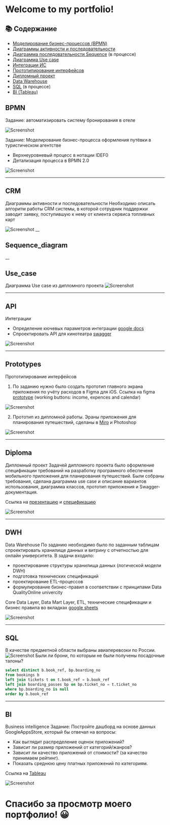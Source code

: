 <h1>Welcome to my portfolio!</h1>

## 📚 Содержание

- [Моделирование бизнес-процессов (BPMN)](#BPMN)
- [Диаграммы активности и последовательности](#CRM)
- [Диаграмма последовательности Sequence](#Sequence_diagram) (в процессе)
- [Диаграмма Use case](#Use_case)
- [Интеграции ИС](#API)
- [Прототипирование интерфейсов](#Prototypes)
- [Дипломный проект](#Diploma)
- [Data Warehouse](#DWH)
- [SQL](#SQL) (в процессе)
- [BI (Tableau)](#BI)

## BPMN

Задание: автоматизировать систему бронирования в отеле

![Screenshot](https://github.com/nataliashved/.github-images/blob/main/bpmn.jpg?raw=true)

Задание: Моделирование бизнес-процесса оформления путёвки в туристическом агентстве
- Верхнеуровневый процесс в нотации IDEF0 
- Детализация процесса в BPMN 2.0

![Screenshot](https://github.com/nataliashved/.github-images/blob/main/bpmn_idef0.jpg?raw=true) 
___

## CRM 
Диаграммы активности и последовательности 
Необходимо описать алгоритм работы CRM системы, в которой сотрудник поддержки заводит заявку, поступившую к нему от клиента сервиса топливных карт

![Screenshot](https://github.com/nataliashved/.github-images/blob/main/diagram_crm.jpg?raw=true)
__

## Sequence_diagram

__

## Use_case
Диаграмма Use case из дипломного проекта
![Screenshot](https://github.com/nataliashved/.github-images/blob/main/Use%20case.jpg?raw=true)
___

## API 
Интеграции
- Определение кючевых параметров интеграции  <a href="https://docs.google.com/document/d/11UA9l0pmHD3amXFuyFQdH593jZOck3-i77AkVvsEhhw/edit?usp=sharing">google docs</a>
- Спроектировать API для кинотеатра [swagger](https://app.swaggerhub.com/apis/lianess/Iskorka2/1.0.1)

![Screenshot](https://github.com/nataliashved/.github-images/blob/main/api.jpg?raw=true)
___

## Prototypes 
Прототипирование интерфейсов
1. По заданию нужно было создать прототип главного экрана приложения по учёту расходов в Figma для iOS. Ссылка на figma <a href="https://www.figma.com/proto/fKyYFi0qrNkGeUYZLYyP6y/%D0%9F%D1%80%D0%BE%D1%82%D0%BE%D1%82%D0%B8%D0%BF?node-id=2-3&scaling=scale-down&page-id=1%3A2&starting-point-node-id=2%3A3&mode=design&t=d8PeZjRUUQvIGgCz-1" target="_blank">prototype</a> (working buttons: income, expences and calendar)
   
![Screenshot](https://github.com/nataliashved/.github-images/blob/main/figma.jpg?raw=true)

2. Прототип из дипломной работы. Эраны приложения для планирования путешествий, сделаны в <a href="https://miro.com/app/board/o9J_kz8XEt4=/?share_link_id=271714930996">Miro</a> и Photoshop
   
![Screenshot](https://github.com/nataliashved/.github-images/blob/main/prototype_diploma.jpg?raw=true)
___

## Diploma 
Дипломный проект
Задачей дипломного проекта было оформление спецификации требований на разработку програмного обеспеченя мобильного приложения для планирования путешествий. Были собраны требования, сделана диаграмма use case и описание вариантов использования, диаграмма классов, прототип приложения и Swagger-документация.

Ссылка на [презентацию](https://docs.google.com/presentation/d/1ApEWS3FYBY5uO59Q78Ch0QMA7xCho28i/edit?usp=sharing&ouid=115070893752402896578&rtpof=true&sd=true) и [спецификацию](https://docs.google.com/document/d/1IPCBv0trKXVTHWWtoMe96FaZCRDJ-uWEG2VZmhIGJAo/edit?usp=sharing)

![Screenshot](https://github.com/nataliashved/.github-images/blob/main/diploma_title.jpg?raw=true)

___
## DWH 
Data Warehouse
По заданию необходимо было по заданным таблицам спроектировать хранилище данных и витрину с отчетностью для онлайн университета.
В задачи входило:
- проектирование структуры хранилища данных (логической модели DWH)
- подготовка технических спецификаций
- проектирование ETL-процессов
- формулирование бизнес-правил в соответствии с принципами Data QualityOnline univercity

Core Data Layer, Data Mart Layer, ETL, технические спецификации и бизнес правила во вкладках <a href="https://docs.google.com/spreadsheets/d/17Da7IS6fAjHAVv1_yUw3HUlk2hFT_h_5kpTfDOwxJ-s/edit?usp=sharing">google sheets</a>

![Screenshot](https://github.com/nataliashved/.github-images/blob/main/dwh.jpg?raw=true)
___

## SQL
В качестве предметной области выбраны авиаперевозки по России.
![Screenshot](https://github.com/nataliashved/.github-images/blob/main/sql_diagram.jpg?raw=true)
Были ли брони, по которым не были получены посадочные талоны?
```sql 
select distinct b.book_ref, bp.boarding_no
from bookings b 
left join tickets t on t.book_ref = b.book_ref 
left join boarding_passes bp on bp.ticket_no = t.ticket_no
where bp.boarding_no is null 
order by b.book_ref
``` 
___

## BI 
Business intelligence
Задание:
Постройте дашборд на основе данных GoogleAppsStore, который бы отвечал на вопросы:
- Как выглядит распределение оценок приложений?
- Зависит ли размер приложений от категорий/жанров?
- Зависит ли качество приложений от стоимости? (за качество принимаем рейтинг).
- Показать среднюю цену платных приложений по категориям.
  
Ссылка на <a href="https://public.tableau.com/app/profile/natalia.shvedova/viz/Businessintelligence_16900433756250/Dashboard1">Tableau</a>

![Screenshot](https://github.com/nataliashved/.github-images/blob/main/tableau.jpg?raw=true)

<h1>Спасибо за просмотр моего портфолио! 😀</h1>
